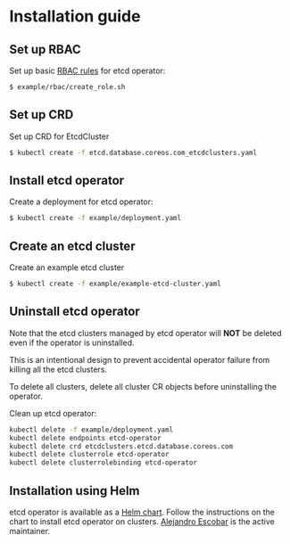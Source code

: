 # Installation guide

## Set up RBAC

Set up basic [RBAC rules][rbac-rules] for etcd operator:

```bash
$ example/rbac/create_role.sh
```

## Set up CRD

Set up CRD for EtcdCluster

```bash
$ kubectl create -f etcd.database.coreos.com_etcdclusters.yaml
```

## Install etcd operator

Create a deployment for etcd operator:

```bash
$ kubectl create -f example/deployment.yaml
```

## Create an etcd cluster

Create an example etcd cluster

```bash
$ kubectl create -f example/example-etcd-cluster.yaml
```

## Uninstall etcd operator

Note that the etcd clusters managed by etcd operator will **NOT** be deleted even if the operator is uninstalled.

This is an intentional design to prevent accidental operator failure from killing all the etcd clusters.

To delete all clusters, delete all cluster CR objects before uninstalling the operator.

Clean up etcd operator:

```bash
kubectl delete -f example/deployment.yaml
kubectl delete endpoints etcd-operator
kubectl delete crd etcdclusters.etcd.database.coreos.com
kubectl delete clusterrole etcd-operator
kubectl delete clusterrolebinding etcd-operator
```

## Installation using Helm

etcd operator is available as a [Helm chart][etcd-helm]. Follow the instructions on the chart to install etcd operator on clusters.
[Alejandro Escobar][alejandroEsc] is the active maintainer.


[rbac-rules]: rbac.md
[etcd-helm]: https://github.com/kubernetes/charts/tree/master/stable/etcd-operator/
[alejandroEsc]:https://github.com/alejandroEsc

